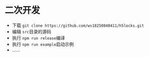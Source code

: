 # 二次开发

- 下载 	`git clone https://github.com/ws18250840411/h5locks.git`
- 编辑 `src`目录的源码
- 执行 `npm run release`编译
- 执行 `npm run example`启动示例
- ......
